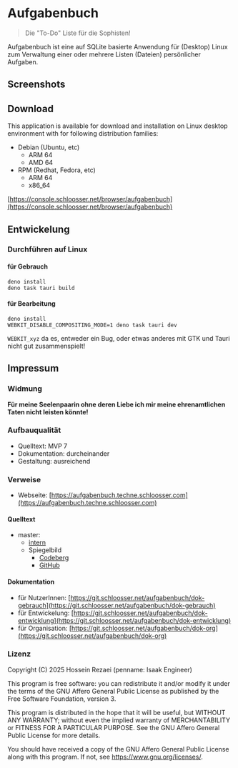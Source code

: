 # Aufgabenbuch

> Die "To-Do" Liste für die Sophisten!

Aufgabenbuch ist eine auf SQLite basierte Anwendung für (Desktop) Linux zum Verwaltung einer oder mehrere Listen (Dateien) persönlicher Aufgaben.

## Screenshots

## Download

This application is available for download and installation on Linux desktop environment with for following distribution families:

- Debian (Ubuntu, etc)
	- ARM 64
	- AMD 64
- RPM (Redhat, Fedora, etc)
	- ARM 64
	- x86_64

[https://console.schloosser.net/browser/aufgabenbuch](https://console.schloosser.net/browser/aufgabenbuch)

## Entwickelung

### Durchführen auf Linux

#### für Gebrauch

```
deno install
deno task tauri build
```

#### für Bearbeitung

```
deno install
WEBKIT_DISABLE_COMPOSITING_MODE=1 deno task tauri dev
```

`WEBKIT_xyz` da es, entweder ein Bug, oder etwas anderes mit GTK und Tauri nicht gut zusammenspielt!

## Impressum

### Widmung

**Für meine Seelenpaarin ohne deren Liebe ich mir meine ehrenamtlichen Taten nicht leisten könnte!**

### Aufbauqualität

- Quelltext: MVP 7
- Dokumentation: durcheinander
- Gestaltung: ausreichend

### Verweise

- Webseite: [https://aufgabenbuch.techne.schloosser.com](https://aufgabenbuch.techne.schloosser.com)

#### Quelltext

- master:
  - [intern](https://git.schloosser.net/aufgabenbuch/aufgabenbuch)
  - Spiegelbild
    - [Codeberg](https://codeberg.org/techne/aufgabenbuch) 
    - [GitHub](https://github.com/isaakengineer/aufgabenbuch)

#### Dokumentation

- für NutzerInnen: [https://git.schloosser.net/aufgabenbuch/dok-gebrauch](https://git.schloosser.net/aufgabenbuch/dok-gebrauch)
- für Entwickelung: [https://git.schloosser.net/aufgabenbuch/dok-entwicklung](https://git.schloosser.net/aufgabenbuch/dok-entwicklung)
- für Organisation: [https://git.schloosser.net/aufgabenbuch/dok-org](https://git.schloosser.net/aufgabenbuch/dok-org)

### Lizenz

Copyright (C) 2025 Hossein Rezaei (penname: Isaak Engineer)

This program is free software: you can redistribute it and/or modify it under the terms of the GNU Affero General Public License as published by the Free Software Foundation, version 3.

This program is distributed in the hope that it will be useful, but WITHOUT ANY WARRANTY; without even the implied warranty of MERCHANTABILITY or FITNESS FOR A PARTICULAR PURPOSE. See the GNU Affero General Public License for more details.

You should have received a copy of the GNU Affero General Public License along with this program. If not, see <https://www.gnu.org/licenses/>.